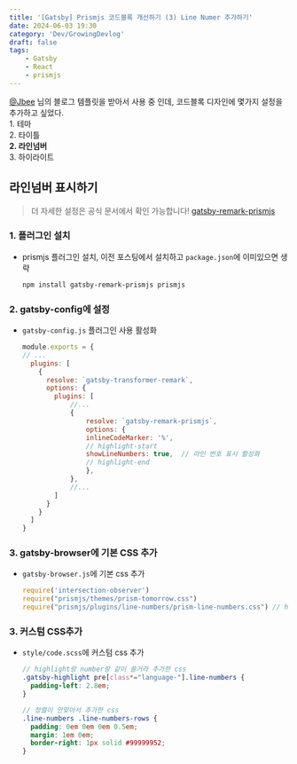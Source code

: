 ```yaml
---
title: '[Gatsby] Prismjs 코드블록 개선하기 (3) Line Numer 추가하기'
date: 2024-06-03 19:30
category: 'Dev/GrowingDevlog'
draft: false
tags:
    - Gatsby
    - React
    - prismjs
---
```

<aside>
<a href="https://github.com/JaeYeopHan">@Jbee</a> 님의 블로그 템플릿을 받아서 사용 중 인데, 코드블록 디자인에 몇가지 설정을 추가하고 싶었다.  <br/>
1. 테마 <br/>
2. 타이틀 <br/>
<b>2. 라인넘버</b> <br/>
3. 하이라이트  <br/>
</aside>

## 라인넘버 표시하기

  > 더 자세한 설정은 공식 문서에서 확인 가능합니다!
  > [gatsby-remark-prismjs](https://www.gatsbyjs.com/plugins/gatsby-remark-prismjs/)

### 1. 플러그인 설치
* prismjs 플러그인 설치, 이전 포스팅에서 설치하고 `package.json`에 이미있으면 생략
  ```bash
  npm install gatsby-remark-prismjs prismjs
  ```

### 2. gatsby-config에 설정
* `gatsby-config.js` 플러그인 사용 활성화
  ```js:title=gatsby-config.js
  module.exports = {
  // ...
    plugins: [
      {
        resolve: `gatsby-transformer-remark`,
        options: {
          plugins: [
              //...
              {
                  resolve: `gatsby-remark-prismjs`,
                  options: {
                  inlineCodeMarker: '%',
                  // highlight-start
                  showLineNumbers: true,  // 라인 번호 표시 활성화
                  // highlight-end
                  },
              },
              //...
          ]
        }
      }
    ]
  }
  ```

### 3. gatsby-browser에 기본 CSS 추가
* `gatsby-browser.js`에 기본 css 추가
  ```js:title=gatsby-browser.js
  require('intersection-observer')
  require("prismjs/themes/prism-tomorrow.css")
  require("prismjs/plugins/line-numbers/prism-line-numbers.css") // highlight-line
  ```

### 3. 커스텀 CSS추가
* `style/code.scss`에 커스텀 css 추가
  ```css:title=style/code.scss
  // highlight랑 number랑 같이 쓸거라 추가한 css
  .gatsby-highlight pre[class*="language-"].line-numbers {
    padding-left: 2.8em;
  }

  // 정렬이 안맞아서 추가한 css
  .line-numbers .line-numbers-rows {
    padding: 0em 0em 0em 0.5em;
    margin: 1em 0em;
    border-right: 1px solid #99999952;
  }
  ```
